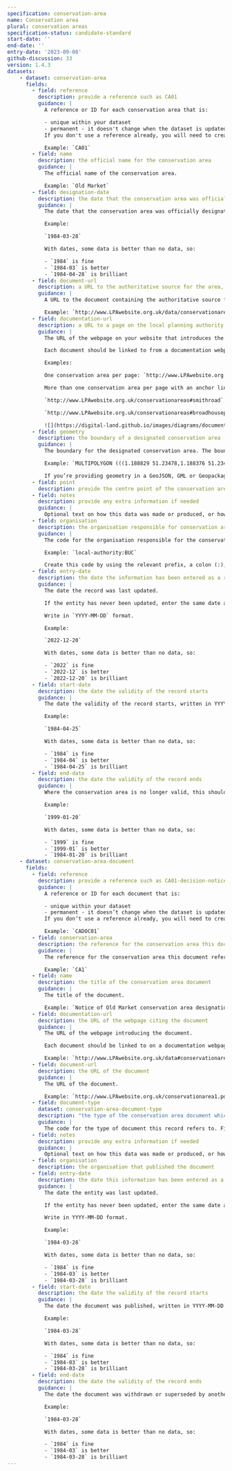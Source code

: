```yaml
---
specification: conservation-area
name: Conservation area
plural: conservation areas
specification-status: candidate-standard
start-date: ''
end-date: ''
entry-date: '2023-09-08'
github-discussion: 33
version: 1.4.3
datasets:
    - dataset: conservation-area
      fields:
        - field: reference
          description: provide a reference such as CA01
          guidance: |
            A reference or ID for each conservation area that is:

            - unique within your dataset
            - permanent - it doesn't change when the dataset is updated
            If you don't use a reference already, you will need to create one. This can be a short set of letters or numbers.

            Example: `CA01`
        - field: name
          description: the official name for the conservation area
          guidance: |
            The official name of the conservation area.

            Example: `Old Market`
        - field: designation-date
          description: the date that the conservation area was officially designated
          guidance: |
            The date that the conservation area was officially designated, written in YYYY-MM-DD format.

            Example:

            `1984-03-28`

            With dates, some data is better than no data, so:

            - `1984` is fine
            - `1984-03` is better
            - `1984-04-28` is brilliant
        - field: document-url
          description: a URL to the authoritative source for the area, this is often a PDF containing a map with the area drawn on it
          guidance: |
            A URL to the document containing the authoritative source for the area. This is usually a PDF containing the area drawn on a map.

            Example: `http://www.LPAwebsite.org.uk/data/conservationareas/smithroad-area.pdf`
        - field: documentation-url
          description: a URL to a page on the local planning authority website that provides information about the conservation area
          guidance: |
            The URL of the webpage on your website that introduces the document.

            Each document should be linked to from a documentation webpage that includes a short description of the data and the document you’re linking to. Each conservation area should have a unique URL. This means you can create a separate page for each one, or you could list several on one page. If you do that, there must be a separate anchor (fragment identifier) for each one. This means each section of your page should have its own URL. Most publishing systems will allow you to use a hashtag to create the identifiers for each conservation area you list - as in the examples shown.

            Examples:

            One conservation area per page: `http://www.LPAwebsite.org.uk/conservationareas/smithroad`

            More than one conservation area per page with an anchor link for each one:

            `http://www.LPAwebsite.org.uk/conservationareas#smithroad`

            `http://www.LPAwebsite.org.uk/conservationareas#broadhousepark`

            ![](https://digital-land.github.io/images/diagrams/document-documentation-url.png)
        - field: geometry
          description: the boundary of a designated conservation area
          guidance: |
            The boundary for the designated conservation area. The boundary may be a single polygon or a multipolygon value. All points should be in the WGS84 coordinate reference system if possible. If you can’t do this, give us what you have and then we can transform it into WGS84. However, this could mean there’s a small loss of precision when we do the transformation. If you’re providing geometry in a CSV, geometry should be in well-known text (WKT).

            Example: `MULTIPOLYGON (((1.188829 51.23478,1.188376 51.234909,1.188381 51.234917,1.187912 51.235022...`

            If you’re providing geometry in a GeoJSON, GML or Geopackage, use the associated geometry format.
        - field: point
          description: provide the centre point of the conservation area if you do not have a full geometry available
        - field: notes
          description: provide any extra information if needed
          guidance: |
            Optional text on how this data was made or produced, or how it can be interpreted.
        - field: organisation
          description: the organisation responsible for conservation areas
          guidance: |
            The code for the organisation responsible for the conservation area. If the responsible organisation is your local authority, leave this field blank and we will default to that. If another organisation is responsible, for example Historic England, then enter the code for that organisation.

            Example: `local-authority:BUC`

            Create this code by using the relevant prefix, a colon (:), and the reference for your organisation from this [list of organisations](https://www.planning.data.gov.uk/organisation/).
        - field: entry-date
          description: the date the information has been entered as a record
          guidance: |
            The date the record was last updated.

            If the entity has never been updated, enter the same date as start-date.

            Write in `YYYY-MM-DD` format.

            Example:

            `2022-12-20`

            With dates, some data is better than no data, so:

            - `2022` is fine
            - `2022-12` is better
            - `2022-12-20` is brilliant
        - field: start-date
          description: the date the validity of the record starts
          guidance: |
            The date the validity of the record starts, written in YYYY-MM-DD format. Usually, this will be the same as the designation date. If anything about the conservation area has changed, for example, the boundary, it should be the date of that change.

            Example:

            `1984-04-25`

            With dates, some data is better than no data, so:

            - `1984` is fine
            - `1984-04` is better
            - `1984-04-25` is brilliant
        - field: end-date
          description: the date the validity of the record ends
          guidance: |
            Where the conservation area is no longer valid, this should be the date that it was no longer in effect, written in YYYY-MM-DD format. If this does not apply, leave the cell blank.

            Example:

            `1999-01-20`

            With dates, some data is better than no data, so:

            - `1999` is fine
            - `1999-01` is better
            - `1984-01-20` is brilliant
    - dataset: conservation-area-document
      fields:
        - field: reference
          description: provide a reference such as CA01-decision-notice
          guidance: |
            A reference or ID for each document that is:

            - unique within your dataset
            - permanent - it doesn’t change when the dataset is updated
            If you don’t use a reference already, you will need to create one. This can be a short set of letters or numbers.

            Example: `CADOC01`
        - field: conservation-area
          description: the reference for the conservation area this document is about
          guidance: |
            The reference for the conservation area this document refers to, as used in the conservation area dataset.

            Example: `CA1`
        - field: name
          description: the title of the conservation area document
          guidance: |
            The title of the document.

            Example: `Notice of Old Market conservation area designation`
        - field: documentation-url
          description: the URL of the webpage citing the document
          guidance: |
            The URL of the webpage introducing the document.

            Each document should be linked to on a documentation webpage that includes a short description of the data. The website URL should be unique for each conservation area, either by creating a separate page or a separate anchor (fragment identifier) for each one.

            Example: `http://www.LPAwebsite.org.uk/data#conservationarea1`
        - field: document-url
          description: the URL of the document
          guidance: |
            The URL of the document.

            Example: `http://www.LPAwebsite.org.uk/conservationarea1.pdf`
        - field: document-type
          dataset: conservation-area-document-type
          description: "the type of the conservation area document which must be one of the following values: 'area-appraisal', 'notice', or leave blank"
          guidance: |
            The code for the type of document this record refers to. Find the code you need using this [finder tool](https://dluhc-datasets.planning-data.dev/dataset/conservation-area-document-type/finder).
        - field: notes
          description: provide any extra information if needed
          guidance: |
            Optional text on how this data was made or produced, or how it can be interpreted.
        - field: organisation
          description: the organisation that published the document
        - field: entry-date
          description: the date this information has been entered as a record
          guidance: |
            The date the entity was last updated.

            If the entity has never been updated, enter the same date as start-date.

            Write in YYYY-MM-DD format.

            Example:

            `1984-03-28`

            With dates, some data is better than no data, so:

            - `1984` is fine
            - `1984-03` is better
            - `1984-03-28` is brilliant
        - field: start-date
          description: the date the validity of the record starts
          guidance: |
            The date the document was published, written in YYYY-MM-DD format.

            Example:

            `1984-03-28`

            With dates, some data is better than no data, so:

            - `1984` is fine
            - `1984-03` is better
            - `1984-03-28` is brilliant
        - field: end-date
          description: the date the validity of the record ends
          guidance: |
            The date the document was withdrawn or superseded by another document, written in YYYY-MM-DD format. Leave this blank if the document is still relevant to planning.

            Example:

            `1984-03-28`

            With dates, some data is better than no data, so:

            - `1984` is fine
            - `1984-03` is better
            - `1984-03-28` is brilliant
---
```

